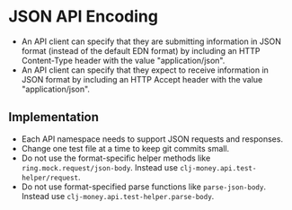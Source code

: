 # JSON API Encoding

- An API client can specify that they are submitting information in JSON
  format (instead of the default EDN format) by including an HTTP Content-Type
  header with the value "application/json".
- An API client can specify that they expect to receive information in JSON
  format by including an HTTP Accept header with the value "application/json".


## Implementation
- Each API namespace needs to support JSON requests and responses.
- Change one test file at a time to keep git commits small.
- Do not use the format-specific helper methods like
  `ring.mock.request/json-body`. Instead use `clj-money.api.test-helper/request`.
- Do not use format-specified parse functions like `parse-json-body`. Instead use
  `clj-money.api.test-helper.parse-body`.
